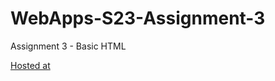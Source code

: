 # WebApps-S23-Assignment-3
Assignment 3 - Basic HTML

[Hosted at](https://44-563-web-apps-s23.github.io/44563-webapps-assignment-3-Nav1719/)
